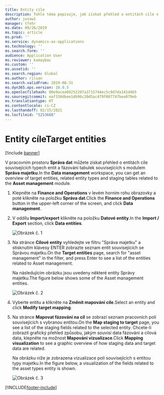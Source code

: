 ```yaml
---
title: Entity cíle
description: Tohle téma popisuje, jak získat přehled o entitách cíle v modulu Správa majetku.
author: josaw1
manager: tfehr
ms.date: 09/26/2019
ms.topic: article
ms.prod: ''
ms.service: dynamics-ax-applications
ms.technology: ''
ms.search.form: ''
audience: Application User
ms.reviewer: kamaybac
ms.custom: ''
ms.assetid: ''
ms.search.region: Global
ms.author: riluan
ms.search.validFrom: 2019-08-31
ms.dyn365.ops.version: 10.0.5
ms.openlocfilehash: 00e9acea04252207a3715744ec5c9d7da141d4b5
ms.sourcegitcommit: eaf330dbee1db96c20d5ac479f007747bea079eb
ms.translationtype: HT
ms.contentlocale: cs-CZ
ms.lasthandoff: 02/15/2021
ms.locfileid: "5253668"
---
```

# <a name="target-entities"></a><span data-ttu-id="22d66-103">Entity cíle</span><span class="sxs-lookup"><span data-stu-id="22d66-103">Target entities</span></span>

[!include [banner](../../includes/banner.md)]

 

<span data-ttu-id="22d66-104">V pracovním prostoru **Správa dat** můžete získat přehled o entitách cíle souvisejících typech entit a fázování tabulek souvisejících s modulem **Správa majetku**.</span><span class="sxs-lookup"><span data-stu-id="22d66-104">In the **Data management** workspace, you can get an overview of target entities, related entity types and staging tables related to the **Asset management** module.</span></span> 

1. <span data-ttu-id="22d66-105">Klepněte na **Finance and Operations** v levém horním rohu obrazovky a poté klikněte na položku **Správa dat**.</span><span class="sxs-lookup"><span data-stu-id="22d66-105">Click the **Finance and Operations** button in the upper-left corner of the screen, and click **Data management**.</span></span>

2. <span data-ttu-id="22d66-106">V oddílu **Import/export** klikněte na položku **Datové entity**.</span><span class="sxs-lookup"><span data-stu-id="22d66-106">In the **Import / Export** section, click **Data entities**.</span></span> 

    ![Obrázek č. 1](media/01-data-management.png)

3. <span data-ttu-id="22d66-108">Na stránce **Cílové entity** vyhledejte ve filtru "Správa majetku" a stisknutím klávesy ENTER zobrazte seznam entit souvisejících se Správou majetku.</span><span class="sxs-lookup"><span data-stu-id="22d66-108">On the **Target entities** page, search for "asset management" in the filter, and press Enter to see a list of the entities related to Asset management.</span></span>

    <span data-ttu-id="22d66-109">Na následujícím obrázku jsou uvedeny některé entity Správy majetku.</span><span class="sxs-lookup"><span data-stu-id="22d66-109">The figure below shows some of the Asset management entities.</span></span>

   ![Obrázek č. 2](media/02-data-management.png)

4. <span data-ttu-id="22d66-111">Vyberte entitu a klikněte na **Změnit mapování cíle**.</span><span class="sxs-lookup"><span data-stu-id="22d66-111">Select an entity and click **Modify target mapping**.</span></span>

5. <span data-ttu-id="22d66-112">Na stránce **Mapovat fázování na cíl** se zobrazí seznam pracovních polí souvisejících s vybranou entitou.</span><span class="sxs-lookup"><span data-stu-id="22d66-112">On the **Map staging to target** page, you see a list of the staging fields related to the selected entity.</span></span> <span data-ttu-id="22d66-113">Chcete-li zobrazit grafický přehled způsobu, jakým souvisí data fázování a cílová data, klepněte na možnost **Mapování vizualizace**.</span><span class="sxs-lookup"><span data-stu-id="22d66-113">Click **Mapping visualization** to see a graphic overview of how staging data and target data are related.</span></span> 

    <span data-ttu-id="22d66-114">Na obrázku níže je zobrazena vizualizace polí souvisejících s entitou typy majetku.</span><span class="sxs-lookup"><span data-stu-id="22d66-114">In the figure below, a visualization of the fields related to the asset types entity is shown.</span></span>

    ![Obrázek č. 3](media/03-data-management.png)



[!INCLUDE[footer-include](../../../includes/footer-banner.md)]